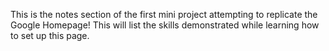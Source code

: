 This is the notes section of the first mini project attempting to replicate the Google Homepage!
This will list the skills demonstrated while learning how to set up this page. 